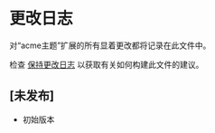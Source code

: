 # 更改日志

对“acme主题”扩展的所有显着更改都将记录在此文件中。

检查 [保持更改日志](http://keepachangelog.com/) 以获取有关如何构建此文件的建议。


## [未发布]

- 初始版本